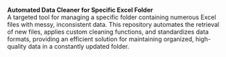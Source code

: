 **Automated Data Cleaner for Specific Excel Folder**  
A targeted tool for managing a specific folder containing numerous Excel files with messy, inconsistent data. This repository automates the retrieval of new files, applies custom cleaning functions, and standardizes data formats, providing an efficient solution for maintaining organized, high-quality data in a constantly updated folder.
